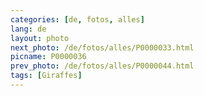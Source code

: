 ```yaml
---
categories: [de, fotos, alles]
lang: de
layout: photo
next_photo: /de/fotos/alles/P0000033.html
picname: P0000036
prev_photo: /de/fotos/alles/P0000044.html
tags: [Giraffes]
---
```

